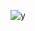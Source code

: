 ![y](http://data.tumblr.com/dD3KtlSZxghqidbchrfmuL12o1_500.jpg)

<!--
http://media.tumblr.com/6hT7IIFQnfma1tybSILBQ91mo1_500.jpg

http://people.mozilla.com/~faaborg/files/20081021-visualHierarchyAndCustomization/squintTest.png

http://www.mariowiki.com/images/5/5b/BeeMario.jpg

http://www.chunichi.co.jp/chuspo/image/menu/doala50x50banner.gif

http://www.fotoknudsen.no/archive48/020520050154y7xgAxCLU7ePSGtweQ/medium/2002200723461cjRuZLYpmaW1TvyTJ.JPG?91

http://galeon.com/agustinhuarte2/secuencia_01/zoofilia_05_jpg.jpg

http://farm4.static.flickr.com/3226/2697711893_be25871db6_b.jpg

http://knowingtheworld.com/clipart/disney/mickey/10.gif
-->

